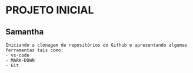 # PROJETO INICIAL

## Samantha

```
Iniciando a clonagem de repositórios do Github e apresentando algumas ferramentas tais como:
- vs-code
- MARK-DOWN
- Git
```
